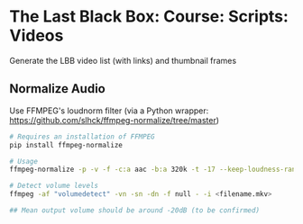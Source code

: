 # The Last Black Box: Course: Scripts: Videos
Generate the LBB video list (with links) and thumbnail frames

## Normalize Audio
Use FFMPEG's loudnorm filter (via a Python wrapper: https://github.com/slhck/ffmpeg-normalize/tree/master)

```bash
# Requires an installation of FFMPEG
pip install ffmpeg-normalize

# Usage
ffmpeg-normalize -p -v -f -c:a aac -b:a 320k -t -17 --keep-loudness-range-target <filename.mkv>

# Detect volume levels
ffmpeg -af "volumedetect" -vn -sn -dn -f null - -i <filename.mkv>

## Mean output volume should be around -20dB (to be confirmed)
```

